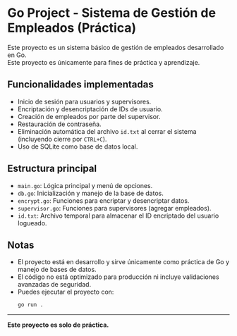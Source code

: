 # Go Project - Sistema de Gestión de Empleados (Práctica)

Este proyecto es un sistema básico de gestión de empleados desarrollado en Go.  
Este proyecto es únicamente para fines de práctica y aprendizaje.

## Funcionalidades implementadas

- Inicio de sesión para usuarios y supervisores.
- Encriptación y desencriptación de IDs de usuario.
- Creación de empleados por parte del supervisor.
- Restauración de contraseña.
- Eliminación automática del archivo `id.txt` al cerrar el sistema (incluyendo cierre por `CTRL+C`).
- Uso de SQLite como base de datos local.

## Estructura principal

- `main.go`: Lógica principal y menú de opciones.
- `db.go`: Inicialización y manejo de la base de datos.
- `encrypt.go`: Funciones para encriptar y desencriptar datos.
- `supervisor.go`: Funciones para supervisores (agregar empleados).
- `id.txt`: Archivo temporal para almacenar el ID encriptado del usuario logueado.

## Notas

- El proyecto está en desarrollo y sirve únicamente como práctica de Go y manejo de bases de datos.
- El código no está optimizado para producción ni incluye validaciones avanzadas de seguridad.
- Puedes ejecutar el proyecto con:
  ```sh
  go run .
  ```

---
**Este proyecto es solo de práctica.**